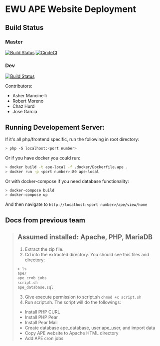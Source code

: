 # EWU APE Website Deployment

## Build Status

### Master
[![Build Status](https://travis-ci.org/ashermancinelli/ape.svg?branch=master)](https://travis-ci.org/ashermancinelli/ape)
[![CircleCI](https://circleci.com/gh/ashermancinelli/ape/tree/master.svg?style=svg)](https://circleci.com/gh/ashermancinelli/ape/tree/master)

### Dev
[![Build Status](https://travis-ci.org/ashermancinelli/ape.svg?branch=dev)](https://travis-ci.org/ashermancinelli/ape)

Contributors:
- Asher Mancinelli
- Robert Moreno
- Chaz Hurd
- Jose Garcia

## Running Developement Server:

If it's all php/frontend specific, run the following in root directory:
```bash
> php -S localhost:<port number>
```

Or if you have docker you could run:
```bash
> docker build -t ape-local -f .docker/Dockerfile.ape .
> docker run -p <port number>:80 ape-local
```

Or with docker-compose if you need database functionality:
```bash
> docker-compose build
> docker-compose up
```

And then navigate to `http://localhost:<port number>/ape/view/home`

## Docs from previous team
> ## Assumed installed: Apache, PHP, MariaDB
> 
> 1.	Extract the zip file.
> 2.	Cd into the extracted directory. You should see this files and directory:
> ```bash
> > ls
> ape/
> ape_crob_jobs
> script.sh
> ape_database.sql
> ```
> 
> 3.	Give execute permission to script.sh
> `chmod +x script.sh`
> 4.	Run script.sh. The script will do the followings:
> - Install PHP CURL
> - Install PHP Pear
> - Install Pear Mail
> - Create database ape_database, user ape_user, and import data
> - Copy APE website to Apache HTML directory
> - Add APE cron jobs

